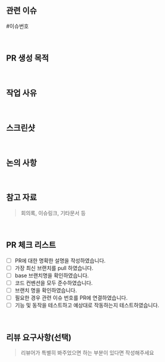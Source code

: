 <!--
  아래의 목록을 기준으로 작업 단위를 나누어 주세요.
  1. 작업 단위가 독립적인 기능으로 동작 가능한가요?
  2. PR 제목이 명확하고 간결한가요?
  3. 이 작업 만으로 코드리뷰가 쉽고 명확한가요? PR 단위가 너무 크진 않은가요?
  4. 리뷰어 입장에서 명확히 이해할 수 있는 작업 단위인가요?
-->
## 관련 이슈

#이슈번호

<br/>

## PR 생성 목적

<!-- EX) 성능 이슈 해결을 위해 setInterval대신 MutationObserver 사용 -->

<br/>

## 작업 사유

<!-- 작업이 필요한 이유에 대해 간략히 설명해 주세요 -->

<br />

## 스크린샷

<!-- (Optional) -->

<br />

## 논의 사항

<!-- (Optional) -->

<br />

## 참고 자료

> 회의록, 이슈링크, 기타문서 등

<!-- (Optional) -->

<br />

## PR 체크 리스트

- [ ] PR에 대한 명확한 설명을 작성하였습니다.
- [ ] 가장 최신 브랜치를 pull 하였습니다.
- [ ] base 브랜치명을 확인하였습니다.
- [ ] 코드 컨벤션을 모두 준수하였습니다.
- [ ] 브랜치 명을 확인하였습니다.
- [ ] 필요한 경우 관련 이슈 번호를 PR에 연결하였습니다.
- [ ] 기능 및 동작을 테스트하고 예상대로 작동하는지 테스트하였습니다.

<br />

## 리뷰 요구사항(선택)

> 리뷰어가 특별히 봐주었으면 하는 부분이 있다면 작성해주세요
